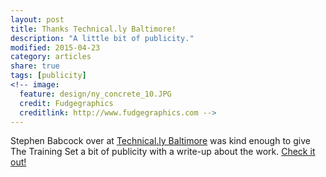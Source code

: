 ```yaml
---
layout: post
title: Thanks Technical.ly Baltimore!
description: "A little bit of publicity."
modified: 2015-04-23
category: articles
share: true
tags: [publicity]
<!-- image:
  feature: design/ny_concrete_10.JPG
  credit: Fudgegraphics
  creditlink: http://www.fudgegraphics.com -->
---
```

 
Stephen Babcock over at <a href='http://www.technical.ly/baltimore'>Technical.ly Baltimore</a> was kind enough to give The Training Set a bit of publicity with a write-up about the work.  <a href='http://technical.ly/baltimore/2015/04/21/justin-elszasz-training-set-parking-ticket-open-data/'>Check it out!</a>

<script>
  (function(i,s,o,g,r,a,m){i['GoogleAnalyticsObject']=r;i[r]=i[r]||function(){
  (i[r].q=i[r].q||[]).push(arguments)},i[r].l=1*new Date();a=s.createElement(o),
  m=s.getElementsByTagName(o)[0];a.async=1;a.src=g;m.parentNode.insertBefore(a,m)
  })(window,document,'script','//www.google-analytics.com/analytics.js','ga');

  ga('create', 'UA-58835878-1', 'auto');
  ga('send', 'pageview');

</script>
